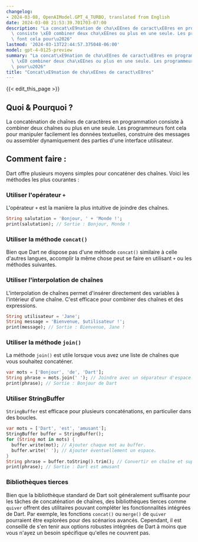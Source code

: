 ```yaml
---
changelog:
- 2024-03-08, OpenAIModel.GPT_4_TURBO, translated from English
date: 2024-03-08 21:53:39.701703-07:00
description: "La concat\xE9nation de cha\xEEnes de caract\xE8res en programmation\
  \ consiste \xE0 combiner deux cha\xEEnes ou plus en une seule. Les programmeurs\
  \ font cela pour\u2026"
lastmod: '2024-03-13T22:44:57.375048-06:00'
model: gpt-4-0125-preview
summary: "La concat\xE9nation de cha\xEEnes de caract\xE8res en programmation consiste\
  \ \xE0 combiner deux cha\xEEnes ou plus en une seule. Les programmeurs font cela\
  \ pour\u2026"
title: "Concat\xE9nation de cha\xEEnes de caract\xE8res"
---
```


{{< edit_this_page >}}

## Quoi & Pourquoi ?
La concaténation de chaînes de caractères en programmation consiste à combiner deux chaînes ou plus en une seule. Les programmeurs font cela pour manipuler facilement les données textuelles, construire des messages ou assembler dynamiquement des parties d'une interface utilisateur.

## Comment faire :
Dart offre plusieurs moyens simples pour concaténer des chaînes. Voici les méthodes les plus courantes :

### Utiliser l'opérateur `+`
L'opérateur `+` est la manière la plus intuitive de joindre des chaînes.
```dart
String salutation = 'Bonjour, ' + 'Monde !';
print(salutation); // Sortie : Bonjour, Monde !
```

### Utiliser la méthode `concat()`
Bien que Dart ne dispose pas d'une méthode `concat()` similaire à celle d'autres langues, accomplir la même chose peut se faire en utilisant `+` ou les méthodes suivantes.

### Utiliser l'interpolation de chaînes
L'interpolation de chaînes permet d'insérer directement des variables à l'intérieur d'une chaîne. C'est efficace pour combiner des chaînes et des expressions.
```dart
String utilisateur = 'Jane';
String message = 'Bienvenue, $utilisateur !';
print(message); // Sortie : Bienvenue, Jane !
```

### Utiliser la méthode `join()`
La méthode `join()` est utile lorsque vous avez une liste de chaînes que vous souhaitez concaténer.
```dart
var mots = ['Bonjour', 'de', 'Dart'];
String phrase = mots.join(' '); // Joindre avec un séparateur d'espace.
print(phrase); // Sortie : Bonjour de Dart
```

### Utiliser StringBuffer
`StringBuffer` est efficace pour plusieurs concaténations, en particulier dans des boucles.
```dart
var mots = ['Dart', 'est', 'amusant'];
StringBuffer buffer = StringBuffer();
for (String mot in mots) {
  buffer.write(mot); // Ajouter chaque mot au buffer.
  buffer.write(' '); // Ajouter éventuellement un espace.
}
String phrase = buffer.toString().trim(); // Convertir en chaîne et supprimer l'espace final.
print(phrase); // Sortie : Dart est amusant
```

### Bibliothèques tierces
Bien que la bibliothèque standard de Dart soit généralement suffisante pour les tâches de concaténation de chaînes, des bibliothèques tierces comme `quiver` offrent des utilitaires pouvant compléter les fonctionnalités intégrées de Dart. Par exemple, les fonctions `concat()` ou `merge()` de `quiver` pourraient être explorées pour des scénarios avancés. Cependant, il est conseillé de s'en tenir aux options robustes intégrées de Dart à moins que vous n'ayez un besoin spécifique qu'elles ne couvrent pas.
